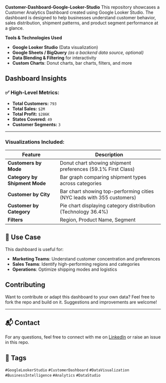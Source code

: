 **Customer-Dashboard-Google-Looker-Studio**
This repository showcases a Customer Analytics Dashboard created using Google Looker Studio. The dashboard is designed to help businesses understand customer behavior, sales distribution, shipment patterns, and product segment performance at a glance.

 **Tools & Technologies Used**

* **Google Looker Studio** (Data visualization)
* **Google Sheets / BigQuery** *(as a backend data source, optional)*
* **Data Blending & Filtering** for interactivity
* **Custom Charts**: Donut charts, bar charts, filters, and more
  
##  Dashboard Insights

### ✅ High-Level Metrics:

* **Total Customers:** `793`
* **Total Sales:** `$2M`
* **Total Profit:** `$286K`
* **States Covered:** `49`
* **Customer Segments:** `3`

---

###  Visualizations Included:

| Feature                       | Description                                                            |
| ----------------------------- | ---------------------------------------------------------------------- |
| **Customers by Mode**         | Donut chart showing shipment preferences (59.1% First Class)           |
| **Category by Shipment Mode** | Bar graph comparing shipment types across categories                   |
| **Customer by City**          | Bar chart showing top-performing cities (NYC leads with 355 customers) |
| **Customer by Category**      | Pie chart displaying category distribution (Technology 36.4%)          |
| **Filters**                   | Region, Product Name, Segment                                          |

## 🎯 Use Case

This dashboard is useful for:

* **Marketing Teams**: Understand customer concentration and preferences
* **Sales Teams**: Identify high-performing regions and categories
* **Operations**: Optimize shipping modes and logistics

##  Contributing

Want to contribute or adapt this dashboard to your own data?
Feel free to fork the repo and build on it. Suggestions and improvements are welcome!

---

## 📬 Contact

For any questions, feel free to connect with me on [LinkedIn](https://www.linkedin.com/in/collins-o-ab84b024a/) or raise an issue in this repo.


## 📌 Tags

`#GoogleLookerStudio` `#CustomerDashboard` `#DataVisualization` `#BusinessIntelligence` `#Analytics` `#DataStudio`
